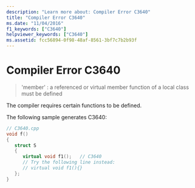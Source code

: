 ```yaml
---
description: "Learn more about: Compiler Error C3640"
title: "Compiler Error C3640"
ms.date: "11/04/2016"
f1_keywords: ["C3640"]
helpviewer_keywords: ["C3640"]
ms.assetid: fcc56894-0f98-48af-8561-3bf7c7b2b93f
---
```

# Compiler Error C3640

> 'member' : a referenced or virtual member function of a local class must be defined

The compiler requires certain functions to be defined.

The following sample generates C3640:

```cpp
// C3640.cpp
void f()
{
   struct S
   {
      virtual void f1();   // C3640
      // Try the following line instead:
      // virtual void f1(){}
   };
}
```
